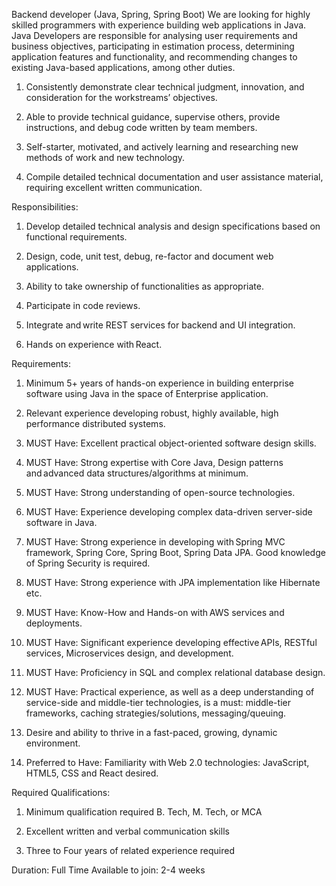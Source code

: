 Backend developer (Java, Spring, Spring Boot)
We are looking for highly skilled programmers with experience building web applications in Java. Java Developers are responsible for analysing user requirements and business objectives, participating in estimation process, determining application features and functionality, and recommending changes to existing Java-based applications, among other duties.

1. Consistently demonstrate clear technical judgment, innovation, and consideration for the workstreams’ objectives.

2. Able to provide technical guidance, supervise others, provide instructions, and debug code written by team members.

3. Self-starter, motivated, and actively learning and researching new methods of work and new technology.

4. Compile detailed technical documentation and user assistance material, requiring excellent written communication.

Responsibilities:

1. Develop detailed technical analysis and design specifications based on functional requirements.

2. Design, code, unit test, debug, re-factor and document web applications.

3. Ability to take ownership of functionalities as appropriate.

4. Participate in code reviews.

5. Integrate and write REST services for backend and UI integration.

6. Hands on experience with React.

Requirements:

1. Minimum 5+ years of hands-on experience in building enterprise software using Java in the space of Enterprise application.

2. Relevant experience developing robust, highly available, high performance distributed systems.

3. MUST Have: Excellent practical object-oriented software design skills.

4. MUST Have: Strong expertise with Core Java, Design patterns and advanced data structures/algorithms at minimum.

5. MUST Have: Strong understanding of open-source technologies.

6. MUST Have: Experience developing complex data-driven server-side software in Java.

7. MUST Have: Strong experience in developing with Spring MVC framework, Spring Core, Spring Boot, Spring Data JPA. Good knowledge of Spring Security is required.

8. MUST Have: Strong experience with JPA implementation like Hibernate etc.

9. MUST Have: Know-How and Hands-on with AWS services and deployments.

10. MUST Have: Significant experience developing effective APIs, RESTful services, Microservices design, and development.

11. MUST Have: Proficiency in SQL and complex relational database design.

12. MUST Have: Practical experience, as well as a deep understanding of service-side and middle-tier technologies, is a must: middle-tier frameworks, caching strategies/solutions, messaging/queuing.

13. Desire and ability to thrive in a fast-paced, growing, dynamic environment.

14. Preferred to Have: Familiarity with Web 2.0 technologies: JavaScript, HTML5, CSS and React desired.

Required Qualifications:

1. Minimum qualification required B. Tech, M. Tech, or MCA

2. Excellent written and verbal communication skills

3. Three to Four years of related experience required

Duration: Full Time
Available to join: 2-4 weeks
